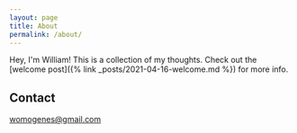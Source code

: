 ```yaml
---
layout: page
title: About
permalink: /about/
---
```


Hey, I'm William! This is a collection of my thoughts. Check out the [welcome post]({% link _posts/2021-04-16-welcome.md %}) for more info.

## Contact

[womogenes@gmail.com](mailto:womogenes@gmail.com)